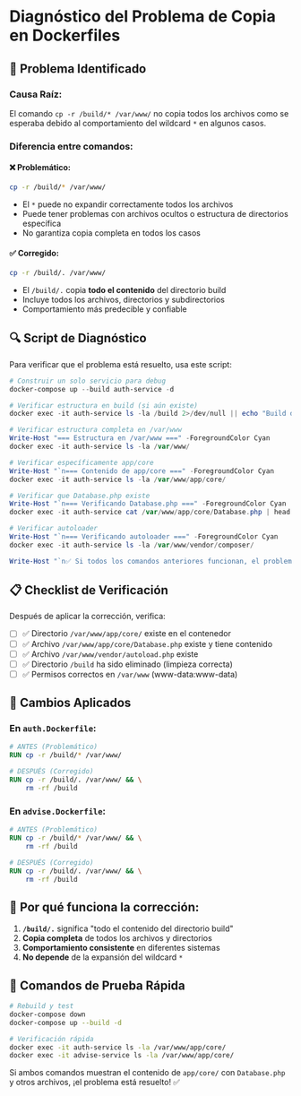 # Diagnóstico del Problema de Copia en Dockerfiles

## 🐛 **Problema Identificado**

### **Causa Raíz:**
El comando `cp -r /build/* /var/www/` no copia todos los archivos como se esperaba debido al comportamiento del wildcard `*` en algunos casos.

### **Diferencia entre comandos:**

#### ❌ **Problemático:**
```bash
cp -r /build/* /var/www/
```
- El `*` puede no expandir correctamente todos los archivos
- Puede tener problemas con archivos ocultos o estructura de directorios específica
- No garantiza copia completa en todos los casos

#### ✅ **Corregido:**
```bash
cp -r /build/. /var/www/
```
- El `/build/.` copia **todo el contenido** del directorio build
- Incluye todos los archivos, directorios y subdirectorios
- Comportamiento más predecible y confiable

## 🔍 **Script de Diagnóstico**

Para verificar que el problema está resuelto, usa este script:

```powershell
# Construir un solo servicio para debug
docker-compose up --build auth-service -d

# Verificar estructura en build (si aún existe)
docker exec -it auth-service ls -la /build 2>/dev/null || echo "Build directory cleaned (expected)"

# Verificar estructura completa en /var/www
Write-Host "=== Estructura en /var/www ===" -ForegroundColor Cyan
docker exec -it auth-service ls -la /var/www/

# Verificar específicamente app/core
Write-Host "`n=== Contenido de app/core ===" -ForegroundColor Cyan
docker exec -it auth-service ls -la /var/www/app/core/

# Verificar que Database.php existe
Write-Host "`n=== Verificando Database.php ===" -ForegroundColor Cyan
docker exec -it auth-service cat /var/www/app/core/Database.php | head -5

# Verificar autoloader
Write-Host "`n=== Verificando autoloader ===" -ForegroundColor Cyan
docker exec -it auth-service ls -la /var/www/vendor/composer/

Write-Host "`n✅ Si todos los comandos anteriores funcionan, el problema está resuelto" -ForegroundColor Green
```

## 📋 **Checklist de Verificación**

Después de aplicar la corrección, verifica:

- [ ] ✅ Directorio `/var/www/app/core/` existe en el contenedor
- [ ] ✅ Archivo `/var/www/app/core/Database.php` existe y tiene contenido
- [ ] ✅ Archivo `/var/www/vendor/autoload.php` existe
- [ ] ✅ Directorio `/build` ha sido eliminado (limpieza correcta)
- [ ] ✅ Permisos correctos en `/var/www` (www-data:www-data)

## 🔧 **Cambios Aplicados**

### En `auth.Dockerfile`:
```dockerfile
# ANTES (Problemático)
RUN cp -r /build/* /var/www/

# DESPUÉS (Corregido)  
RUN cp -r /build/. /var/www/ && \
    rm -rf /build
```

### En `advise.Dockerfile`:
```dockerfile
# ANTES (Problemático)
RUN cp -r /build/* /var/www/ && \
    rm -rf /build

# DESPUÉS (Corregido)
RUN cp -r /build/. /var/www/ && \
    rm -rf /build
```

## 🎯 **Por qué funciona la corrección:**

1. **`/build/.`** significa "todo el contenido del directorio build"
2. **Copia completa** de todos los archivos y directorios
3. **Comportamiento consistente** en diferentes sistemas
4. **No depende** de la expansión del wildcard `*`

## 🧪 **Comandos de Prueba Rápida**

```bash
# Rebuild y test
docker-compose down
docker-compose up --build -d

# Verificación rápida
docker exec -it auth-service ls -la /var/www/app/core/
docker exec -it advise-service ls -la /var/www/app/core/
```

Si ambos comandos muestran el contenido de `app/core/` con `Database.php` y otros archivos, ¡el problema está resuelto! ✅